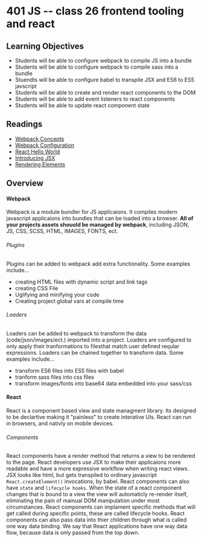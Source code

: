 # 401 JS -- class 26 frontend tooling and react

## Learning Objectives
* Students will be able to configure webpack to compile JS into a bundle
* Students will be able to configure webpack to compile sass into a bundle
* Stuendts will be able to configure babel to transpile JSX and ES6 to ES5 javscript
* Students will be able to create and render react components to the DOM
* Students will be able to add event listeners to react components 
* Students will be able to update react component state

## Readings
* [Webpack Concepts](https://webpack.js.org/concepts/)
* [Webpack Configuration](https://webpack.js.org/configuration/)
* [React Hello World](https://facebook.github.io/react/docs/hello-world.html) 
* [Introducing JSX](https://facebook.github.io/react/docs/introducing-jsx.html)
* [Rendering Elements](https://facebook.github.io/react/docs/rendering-elements.html)

## Overview
#### Webpack
Webpack is a module bundler for JS applicaions. It compiles modern javascript applicaions into bundles that can be loaded into a browser. **All of your projects assets shouold be managed by webpack**, including JSON, JS, CSS, SCSS, HTML, IMAGES, FONTS, ect.

###### Plugins 
Plugins can be added to webpack add extra functionality. Some examples include...  
 * creating HTML files with dynamic script and link tags
 * creating CSS File
 * Uglifying and minifying your code
 * Creating project global vars at compile time

###### Loaders
Loaders can be added to webpack to transform the data (code/json/images/ect.) imported into a project. Loaders are configured to only apply their tranformations to filesthat match user defined reqular expressions. Loaders can be chained together to transform data. Some examples include...
* transform ES6 files into ES5 files with babel
* tranform sass files into css files
* transform images/fonts into base64 data embedded into your sass/css

#### React
React is a component based view and state managment library. Its designed to be declartive making it "painless" to create interative UIs. React can run in browsers, and nativly on mobile devices.

###### Components  
React components have a render method that returns a view to be rendered to the page. React developers use JSX to make their applicaions more readable and have a more expressive workflow when writing react views. JSX looks like html, but gets transpiled to ordinary javascript `React.createElement()` invocations, by babel. React components can also have `state` and `lifecycle hooks`. When the state of a react component changes that is bound to a view the view will automaticly re-render itself, eliminating the pain of mainual DOM manipulation under most circumstances. React components can implament specific methods that will get called during specific points, these are called lifecycle hooks. React components can also pass data into thier children through what is called one way data binding. We say that React applications have one way data flow, because data is only passed from the top down.
